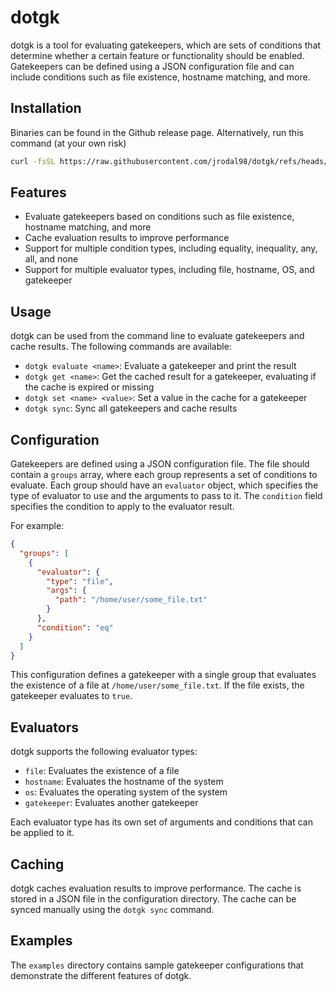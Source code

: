 # dotgk

dotgk is a tool for evaluating gatekeepers, which are sets of conditions that determine whether a certain feature or functionality should be enabled. Gatekeepers can be defined using a JSON configuration file and can include conditions such as file existence, hostname matching, and more.

## Installation

Binaries can be found in the Github release page. Alternatively, run this command (at your own risk)

```sh
curl -fsSL https://raw.githubusercontent.com/jrodal98/dotgk/refs/heads/master/install.sh | sh
```

## Features

- Evaluate gatekeepers based on conditions such as file existence, hostname matching, and more
- Cache evaluation results to improve performance
- Support for multiple condition types, including equality, inequality, any, all, and none
- Support for multiple evaluator types, including file, hostname, OS, and gatekeeper

## Usage

dotgk can be used from the command line to evaluate gatekeepers and cache results. The following commands are available:

- `dotgk evaluate <name>`: Evaluate a gatekeeper and print the result
- `dotgk get <name>`: Get the cached result for a gatekeeper, evaluating if the cache is expired or missing
- `dotgk set <name> <value>`: Set a value in the cache for a gatekeeper
- `dotgk sync`: Sync all gatekeepers and cache results

## Configuration

Gatekeepers are defined using a JSON configuration file. The file should contain a `groups` array, where each group represents a set of conditions to evaluate. Each group should have an `evaluator` object, which specifies the type of evaluator to use and the arguments to pass to it. The `condition` field specifies the condition to apply to the evaluator result.

For example:

```json
{
  "groups": [
    {
      "evaluator": {
        "type": "file",
        "args": {
          "path": "/home/user/some_file.txt"
        }
      },
      "condition": "eq"
    }
  ]
}
```

This configuration defines a gatekeeper with a single group that evaluates the existence of a file at `/home/user/some_file.txt`. If the file exists, the gatekeeper evaluates to `true`.

## Evaluators

dotgk supports the following evaluator types:

- `file`: Evaluates the existence of a file
- `hostname`: Evaluates the hostname of the system
- `os`: Evaluates the operating system of the system
- `gatekeeper`: Evaluates another gatekeeper

Each evaluator type has its own set of arguments and conditions that can be applied to it.

## Caching

dotgk caches evaluation results to improve performance. The cache is stored in a JSON file in the configuration directory. The cache can be synced manually using the `dotgk sync` command.

## Examples

The `examples` directory contains sample gatekeeper configurations that demonstrate the different features of dotgk.
